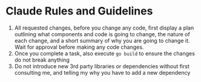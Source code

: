 # Claude Rules and Guidelines

1. All requested changes, before you change any code, first display a plan outlining what components and code is going to change, the nature of each change, and a short summary of why you are going to change it. Wait for approval before making any code changes.
2. Once you complete a task, also execute `go build` to ensure the changes do not break anything
3. Do not introduce new 3rd party libraries or dependencies without first consulting me, and telling my why you have to add a new dependency

